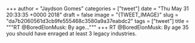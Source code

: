 
+++
author = "Jaydson Gomes"
categories = ["tweet"]
date = "Thu May 31 20:33:35 +0000 2018"
draft = false
image = "{TWEET_IMAGE}"
slug = "da7b2060561d3cb9fe555468c3580a9a37eabdc2"
tags = ["tweet"]
title = """RT @BoredElonMusk: By age..."""
+++
RT @BoredElonMusk: By age 35 you should have enraged at least 3 legacy industries.
